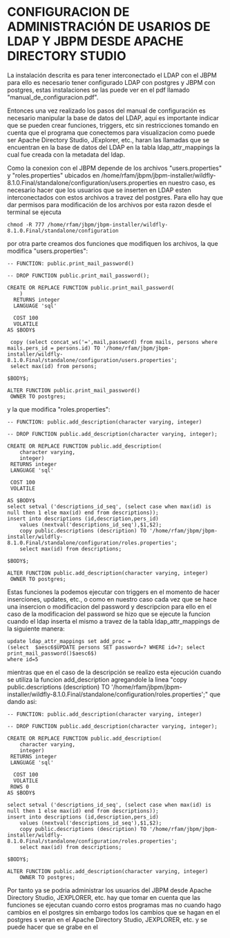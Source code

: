 # CONFIGURACION DE ADMINISTRACIÓN DE USARIOS DE LDAP Y JBPM DESDE APACHE DIRECTORY STUDIO

La instalación descrita es para tener interconectado el LDAP con el JBPM para ello es necesario tener configurado LDAP con postgres y JBPM con postgres, estas instalaciones se las puede ver en el pdf llamado "manual_de_configuracion.pdf".

Entonces una vez realizado los pasos del manual de configuración es necesario manipular la base de datos del LDAP, aquí es importante indicar que se pueden crear funciones, triggers, etc sin restricciones tomando en cuenta que el programa que conectemos para visualizacion como puede ser Apache Directory Studio, JExplorer, etc., haran las llamadas que se encuentran en la base de datos del LDAP en la tabla ldap_attr_mappings la cual fue creada con la metadata del ldap.

Como la conexion con el JBPM depende de los archivos "users.properties" y "roles.properties" ubicados en /home/rfam/jbpm/jbpm-installer/wildfly-8.1.0.Final/standalone/configuration/users.properties en nuestro caso, es necesario hacer que los usuarios que se inserten en LDAP esten interconectados con estos archivos a travez del postgres. Para ello hay que dar permisos para modificación de los archivos por esta razon desde el terminal se ejecuta 

	chmod -R 777 /home/rfam/jbpm/jbpm-installer/wildfly-8.1.0.Final/standalone/configuration

por otra parte creamos dos funciones que modifiquen los archivos, la que modifica "users.properties":

	-- FUNCTION: public.print_mail_password()

	-- DROP FUNCTION public.print_mail_password();

	CREATE OR REPLACE FUNCTION public.print_mail_password(
		)
  	  RETURNS integer
  	  LANGUAGE 'sql'

  	  COST 100
  	  VOLATILE 
	AS $BODY$

   	 copy (select concat_ws('=',mail,password) from mails, persons where mails.pers_id = persons.id) TO '/home/rfam/jbpm/jbpm-installer/wildfly-8.1.0.Final/standalone/configuration/users.properties';
   	 select max(id) from persons;

	$BODY$;

	ALTER FUNCTION public.print_mail_password()
   	 OWNER TO postgres;

y la que modifica "roles.properties": 

	-- FUNCTION: public.add_description(character varying, integer)

	-- DROP FUNCTION public.add_description(character varying, integer);

	CREATE OR REPLACE FUNCTION public.add_description(
		character varying,
		integer)
   	 RETURNS integer
   	 LANGUAGE 'sql'

   	 COST 100
   	 VOLATILE 
	
	AS $BODY$
	select setval ('descriptions_id_seq', (select case when max(id) is null then 1 else max(id) end from descriptions));
	insert into descriptions (id,description,pers_id) 
    	values (nextval('descriptions_id_seq'),$1,$2);
    	copy public.descriptions (description) TO '/home/rfam/jbpm/jbpm-installer/wildfly-8.1.0.Final/standalone/configuration/roles.properties';    	
    	select max(id) from descriptions;

	$BODY$;

	ALTER FUNCTION public.add_description(character varying, integer)
   	 OWNER TO postgres;

Estas funciones la podemos ejecutar con triggers en el momento de hacer inserciones, updates, etc., o como en nuestro caso cada vez que se hace una insercion o modificacion del password y descripcion para ello en el caso de la modificacion del password se hizo que se ejecute la funcion cuando el ldap inserta el mismo a travez de la tabla ldap_attr_mappings de la siguiente manera:

	update ldap_attr_mappings set add_proc =
	(select  $aesc6$UPDATE persons SET password=? WHERE id=?; select print_mail_password()$aesc6$)
	where id=5

mientras que en el caso de la descripción se realizo esta ejecución cuando se utiliza la funcion add_description agregandole la linea "copy public.descriptions (description) TO '/home/rfam/jbpm/jbpm-installer/wildfly-8.1.0.Final/standalone/configuration/roles.properties';" que dando asi:

	-- FUNCTION: public.add_description(character varying, integer)

	-- DROP FUNCTION public.add_description(character varying, integer);

	CREATE OR REPLACE FUNCTION public.add_description(
		character varying,
		integer)
   	 RETURNS integer
   	 LANGUAGE 'sql'

  	  COST 100
  	  VOLATILE 
   	 ROWS 0
	AS $BODY$

	select setval ('descriptions_id_seq', (select case when max(id) is null then 1 else max(id) end from descriptions));
	insert into descriptions (id,description,pers_id) 
    	values (nextval('descriptions_id_seq'),$1,$2);
    	copy public.descriptions (description) TO '/home/rfam/jbpm/jbpm-installer/wildfly-8.1.0.Final/standalone/configuration/roles.properties';    	
    	select max(id) from descriptions;

	$BODY$;

	ALTER FUNCTION public.add_description(character varying, integer)
    	OWNER TO postgres;

Por tanto ya se podria administrar los usuarios del JBPM desde Apache Directory Studio, JEXPLORER, etc. hay que tomar en cuenta que las funciones se ejecutan cuando corro estos programas mas no cuando hago cambios en el postgres sin embargo todos los cambios que se hagan en el postgres s veran en el Apache Directory Studio, JEXPLORER, etc. y se puede hacer que se grabe en el 
